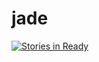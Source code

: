 # jade


[![Stories in Ready](https://badge.waffle.io/vvaswani/jade.svg?label=ready&title=Ready)](http://waffle.io/vvaswani/jade)
